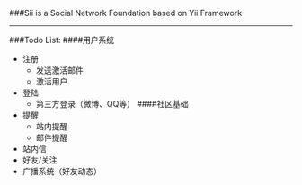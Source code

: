 ###Sii is a Social Network Foundation based on Yii Framework
- - -
###Todo List:
####用户系统
* 注册
    - 发送激活邮件
    - 激活用户
* 登陆
    - 第三方登录（微博、QQ等）
####社区基础
* 提醒
    - 站内提醒
    - 邮件提醒
* 站内信
* 好友/关注
* 广播系统（好友动态）
